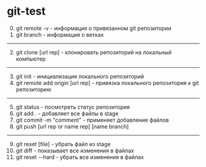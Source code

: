 # git-test

0. git remote -v - информация о привязанном git репозитории
1. git branch - информация о ветках

---

2. git clone [url rep] - клонировать репозиторий на локальный компьютер

---

3. git init - инициализация локального репозиторий
4. git remote add origin [url rep] - привязка локального репозитория к git репозиторию

---

5. git status - посмотреть статус репозитория
6. git add . - добавляет все файлы в stage
7. git commit -m "comment" - применяет добавление файлов
8. git push [url rep or name rep] [name branch]

---

9. git reset [file] - убрать файл из stage
10. git diff - показывает все изменения в файлах
11. git reset --hard - убрать все изменения в файлах
